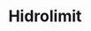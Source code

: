 ---
layout: page
title: Hidrolimit
description: Water meter with electronic cut-off.
# redirect: https://github.com/santilococo/Hidrolimit
github: https://github.com/santilococo/Hidrolimit
importance: 4
category: personal
---